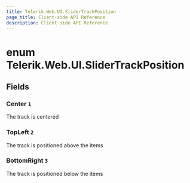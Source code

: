 ```yaml
---
title: Telerik.Web.UI.SliderTrackPosition
page_title: Client-side API Reference
description: Client-side API Reference
---
```


# enum Telerik.Web.UI.SliderTrackPosition

## Fields

### Center `1`

The track is centered

### TopLeft `2`

The track is positioned above the items

### BottomRight `3`

The track is positioned below the items



